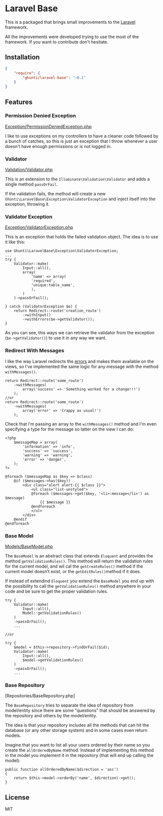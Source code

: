 # Laravel Base

This is a packaged that brings small improvements to the [Laravel] framework.

All the improvements were developed trying to use the most of the framework.
If you want to contribute don't hesitate.

## Installation


```json
{
    "require": {
        "ghunti/laravel-base": "~0.1"
    }
}
```

## Features

### Permission Denied Exception
[Exception/PermissionDeniedException.php]

I like to use exceptions on my controllers to have a cleaner code followed by a bunch of catches, so this is just an exception that I throw whenever a user doesn't have enough permissions or is not logged in.

### Validator
[Validation/Validator.php]

This is an extension to the `Illuminate\Validation\Validator` and adds a single method `passOrFail`.

If the validation fails, the method will create a new `Ghunti\LaravelBase\Exception\ValidatorException` and inject itself into the exception, throwing it.

### Validator Exception
[Exception/ValidatorException.php]

This is an exception that holds the failed validation object. The idea is to use it like this:

    use Ghunti\LaravelBase\Exception\ValidatorException;
    ...
    try {
        Validator::make(
            Input::all(),
            array(
                'name' => array(
                'required',
                'unique:table_name',
                ),
            )
        )->passOrFail();

    } catch (ValidatorException $e) {
        return Redirect::route('creation_route')
            ->withInput()
            ->withErrors($e->getValidator());
    }

As you can see, this ways we can retrieve the validator from the exception (`$e->getValidator()`) to use it in any way we want.

### Redirect With Messages
I like the way Laravel redirects the [errors] and makes them available on the views, so I've implemented the same logic for any message with the method `withMessages()`.

    return Redirect::route('some_route')
        ->withMessages(
            array('success' => 'Something worked for a change!!!')
        );
    //or
    return Redirect::route('some_route')
        ->withMessages(
            array('error' => 'Crappy as usual!')
        );
Check that i'm passing an array to the `withMessages()` method and I'm even specifying a type for the message so latter on the view I can do:

    <?php
        $messageMap = array(
            'information' => 'info',
            'success' => 'success',
            'warning' => 'warning',
            'error' => 'danger',
        );
    ?>

    @foreach ($messageMap as $key => $class)
        @if ($messages->has($key))
            <div class="alert alert-{{ $class }}">
                <ul class="list-unstyled">
                @foreach ($messages->get($key, '<li>:message</li>') as $message)
                    {{ $message }}
                @endforeach
                </ul>
            </div>
        @endif
    @endforeach

### Base Model
[Models/BaseModel.php]

The `BaseModel` is an abstract class that extends `Eloquent` and provides the method `getValidationRules()`. This method will return the validation rules for the current model, and wil cal the `getCreateRules()` method if the current model doesn't exist, or the `getEditRules()`method if it does.

If instead of extendind `Eloquent` you extend the `BaseModel` you end up with the possibility to call the `getValidationRules()` method anywhere in your code and be sure to get the proper validation rules.

    try {
        Validator::make(
            Input::all(),
            Model::getValidationRules()
        )
        ->passOrFail();
        ...

    //or

    try {
        $model = $this->repository->findOrFail($id);
        Validator::make(
            Input::all(),
            $model->getValidationRules()
        )
        ->passOrFail();
        ...

### Base Repository
[Repositories/BaseRepository.php]

The `BaseRepository` tries to separate the idea of repository from model/entity since there are some "questions" that should be answered by the repository and others by the model/entity.

The idea is that your repository includes all the methods that can hit the database (or any other storage system) and in some cases even return models.

Imagine that you want to list all your users ordered by their name so you create the `allOrderedByName` method. Instead of implementing this method in the model you implement it in the repository (that will end up calling the model):

    public function allOrderedByName($direction = 'asc')
    {
        return $this->model->orderBy('name', $direction)->get();
    }

License
----

MIT

[Laravel]:http://laravel.com
[Exception/PermissionDeniedException.php]:src/Exception/PermissionDeniedException.php
[Validation/Validator.php]:src/Validation/Validator.php
[Exception/ValidatorException.php]:src/Exception/ValidatorException.php
[errors]:http://laravel.com/docs/validation#error-messages-and-views
[Models/BaseModel.php]:src/Models/BaseModel.php
